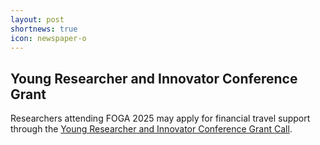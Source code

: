 ```yaml
---
layout: post
shortnews: true
icon: newspaper-o
---
```


## Young Researcher and Innovator Conference Grant

Researchers attending FOGA 2025 may apply for financial travel support through the [Young Researcher and Innovator Conference Grant Call](https://roar-net.eu/calls/yri-cg-call-1/).